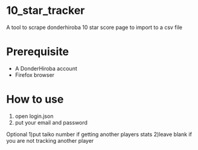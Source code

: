 # 10_star_tracker
A tool to scrape donderhiroba 10 star score page to import to a csv file

# Prerequisite
- A DonderHiroba account
- Firefox browser

# How to use
1) open login.json
2) put your email and password

Optional
1)put taiko number if getting another players stats
2)leave blank if you are not tracking another player
